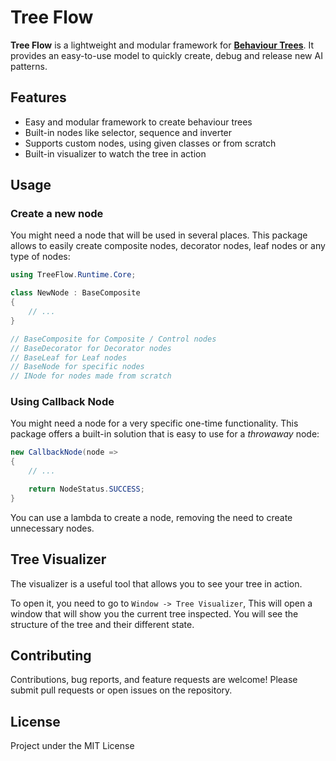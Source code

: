 # Tree Flow
**Tree Flow** is a lightweight and modular framework for **[Behaviour Trees](https://en.wikipedia.org/wiki/Behavior_tree_(artificial_intelligence,_robotics_and_control))**. It provides an easy-to-use model to quickly create, debug and release new AI patterns.

## Features
- Easy and modular framework to create behaviour trees
- Built-in nodes like selector, sequence and inverter
- Supports custom nodes, using given classes or from scratch
- Built-in visualizer to watch the tree in action

## Usage
### Create a new node
You might need a node that will be used in several places. This package allows to easily create composite nodes, decorator nodes, leaf nodes or any type of nodes:

```csharp
using TreeFlow.Runtime.Core;

class NewNode : BaseComposite
{
    // ...
}

// BaseComposite for Composite / Control nodes
// BaseDecorator for Decorator nodes
// BaseLeaf for Leaf nodes
// BaseNode for specific nodes
// INode for nodes made from scratch
```

### Using Callback Node
You might need a node for a very specific one-time functionality. This package offers a built-in solution that is easy to use for a *throwaway* node:

```csharp
new CallbackNode(node =>
{
    // ...

    return NodeStatus.SUCCESS;
}
```

You can use a lambda to create a node, removing the need to create unnecessary nodes.

## Tree Visualizer
The visualizer is a useful tool that allows you to see your tree in action.

To open it, you need to go to `Window -> Tree Visualizer`, This will open a window that will show you the current tree inspected. You will see the structure of the tree and their different state.

## Contributing
Contributions, bug reports, and feature requests are welcome! Please submit pull requests or open issues on the repository.

## License
Project under the MIT License